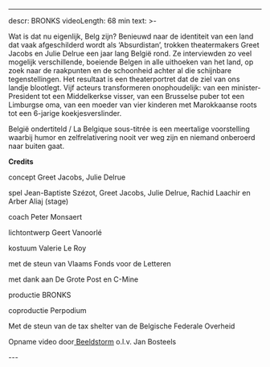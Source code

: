 
---
descr: BRONKS
videoLength: 68 min
text: >-
  <p>Wat is dat nu eigenlijk, Belg zijn? Benieuwd naar de identiteit van een land dat vaak afgeschilderd wordt als ‘Absurdistan’, trokken theatermakers Greet Jacobs en Julie Delrue een jaar lang België rond. Ze interviewden zo veel mogelijk verschillende, boeiende Belgen in alle uithoeken van het land, op zoek naar de raakpunten en de schoonheid achter al die schijnbare tegenstellingen. Het resultaat is een theaterportret dat de ziel van ons landje blootlegt. Vijf acteurs transformeren onophoudelijk: van een minister-President tot een Middelkerkse visser, van een Brusselse puber tot een Limburgse oma, van een moeder van vier kinderen met Marokkaanse roots tot een 6-jarige koekjesverslinder.</p><p>België ondertiteld / La Belgique sous-titrée is een meertalige voorstelling waarbij humor en zelfrelativering nooit ver weg zijn en niemand onberoerd naar buiten gaat.</p><p><strong>Credits</strong></p><p>concept Greet Jacobs, Julie Delrue</p><p>spel Jean-Baptiste Szézot, Greet Jacobs, Julie Delrue, Rachid Laachir en Arber Aliaj (stage)</p><p>coach Peter Monsaert</p><p>lichtontwerp Geert Vanoorlé </p><p>kostuum Valerie Le Roy</p><p>met de steun van Vlaams Fonds voor de Letteren</p><p>met dank aan De Grote Post en C-Mine</p><p>productie BRONKS</p><p>coproductie Perpodium</p><p>Met de steun van de tax shelter van de Belgische Federale Overheid</p><p>Opname video door<a href="http://www.beeldstorm.be"> Beeldstorm</a> o.l.v. Jan Bosteels<br></p>
---
